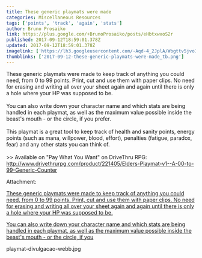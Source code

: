 ```yaml
---
title: These generic playmats were made
categories: Miscellaneous Resources
tags: ['points', 'track', 'again', 'stats']
author: Bruno Prosaiko
link: https://plus.google.com/+BrunoProsaiko/posts/eHbtxwxoS2r
published: 2017-09-12T18:59:01.378Z
updated: 2017-09-12T18:59:01.378Z
imagelink: ['https://lh3.googleusercontent.com/-Aqd-4_2JplA/Wbgttv5jvoI/AAAAAAAADQY/G2l3EFDLJNMVkcXNZWJDmrXYNtVIRZnLQCJoC/w1000-h1419/playmat-divulgacao-webb.jpg']
thumblinks: ['2017-09-12-these-generic-playmats-were-made_tb.png']
---
```


These generic playmats were made to keep track of anything you could need, from 0 to 99 points. Print, cut and use them with paper clips. No need for erasing and writing all over your sheet again and again until there is only a hole where your HP was supposed to be.<br /><br />You can also write down your character name and which stats are being handled in each playmat, as well as the maximum value possible inside the beast&#39;s mouth - or the circle, if you prefer.<br /><br />This playmat is a great tool to keep track of health and sanity points, energy points (such as mana, willpower, blood, effort), penalties (fatigue, paradox, fear) and any other stats you can think of. <br /><br />&gt;&gt; Available on &quot;Pay What You Want&quot; on DriveThru RPG: <a href="http://www.drivethrurpg.com/product/221405/Elders-Playmat-v1--A-00-to-99-Generic-Counter" class="ot-anchor">http://www.drivethrurpg.com/product/221405/Elders-Playmat-v1--A-00-to-99-Generic-Counter</a>


Attachment:

<a href='https://plus.google.com/photos/102432256969084682723/albums/6464967526806691041/6464967529065594498?sqi=100084733231320276299&sqsi=ce1a3f63-0134-470d-90ae-6eb5a12174e9'>These generic playmats were made to keep track of anything you could need, from 0 to 99 points. Print, cut and use them with paper clips. No need for erasing and writing all over your sheet again and again until there is only a hole where your HP was supposed to be.

You can also write down your character name and which stats are being handled in each playmat, as well as the maximum value possible inside the beast's mouth - or the circle, if you</a>


playmat-divulgacao-webb.jpg